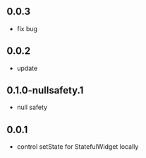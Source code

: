 ## 0.0.3

* fix bug

## 0.0.2

* update

## 0.1.0-nullsafety.1

* null safety

## 0.0.1

* control setState for StatefulWidget locally

